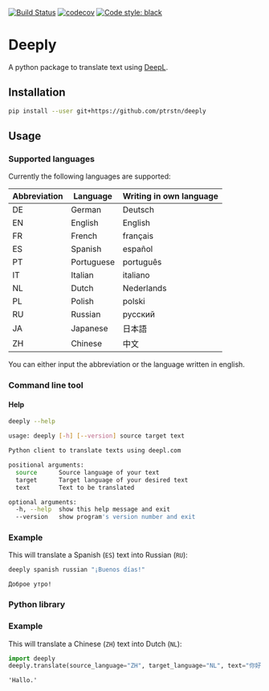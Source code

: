[![Build Status](https://travis-ci.com/ptrstn/deeply.svg?branch=master)](https://travis-ci.com/ptrstn/deeply)
[![codecov](https://codecov.io/gh/ptrstn/deeply/branch/master/graph/badge.svg)](https://codecov.io/gh/ptrstn/deeply)
[![Code style: black](https://img.shields.io/badge/code%20style-black-000000.svg)](https://github.com/psf/black)

# Deeply

A python package to translate text using [DeepL](https://www.deepl.com/).

## Installation

```bash
pip install --user git+https://github.com/ptrstn/deeply
```

## Usage

### Supported languages

Currently the following languages are supported:

| Abbreviation | Language   | Writing in own language |
|--------------|------------|-------------------------|
| DE           | German     | Deutsch                 |
| EN           | English    | English                 |
| FR           | French     | français                |
| ES           | Spanish    | español                 |
| PT           | Portuguese | português               |
| IT           | Italian    | italiano                |
| NL           | Dutch      | Nederlands              |
| PL           | Polish     | polski                  |
| RU           | Russian    | русский                 |
| JA           | Japanese   | 日本語                   |
| ZH           | Chinese    | 中文                     |

You can either input the abbreviation or the language written in english. 

### Command line tool

#### Help

```bash
deeply --help
```

```bash
usage: deeply [-h] [--version] source target text

Python client to translate texts using deepl.com

positional arguments:
  source      Source language of your text
  target      Target language of your desired text
  text        Text to be translated

optional arguments:
  -h, --help  show this help message and exit
  --version   show program's version number and exit
```

### Example

This will translate a Spanish (```ES```) text into Russian (```RU```):

```bash
deeply spanish russian "¡Buenos días!"
```

```
Доброе утро!
```

### Python library

### Example

This will translate a Chinese (```ZH```) text into Dutch (```NL```):

```python
import deeply
deeply.translate(source_language="ZH", target_language="NL", text="你好")
```

```
'Hallo.'
```
